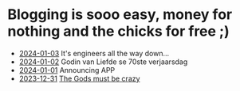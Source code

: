 # Blogging is sooo easy, money for nothing and the chicks for free ;)


* [2024-01-03](https://lcordier.github.io/blog/20240103) It's engineers all the way down...
* [2024-01-02](https://lcordier.github.io/blog/20240102) Godin van Liefde se 70ste verjaarsdag
* [2024-01-01](https://lcordier.github.io/blog/20240101) Announcing APP
* [2023-12-31](https://lcordier.github.io/blog/20231231) <a href="https://en.wikipedia.org/wiki/The_Gods_Must_Be_Crazy">The Gods must be crazy</a>
